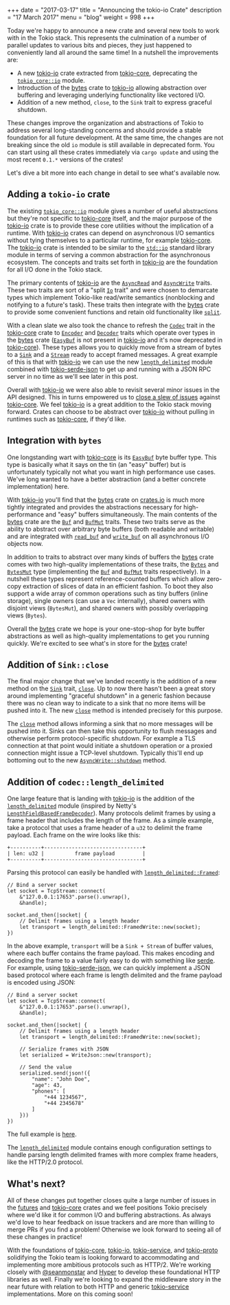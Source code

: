 +++
date = "2017-03-17"
title = "Announcing the tokio-io Crate"
description = "17 March 2017"
menu = "blog"
weight = 998
+++

Today we're happy to announce a new crate and several new tools to work with in the Tokio stack. This represents the culmination of a number of parallel updates to various bits and pieces, they just happened to conveniently land all around the same time! In a nutshell the improvements are:

* A new [tokio-io] crate extracted from [tokio-core], deprecating the [`tokio_core::io`] module.
* Introduction of the [bytes] crate to [tokio-io] allowing abstraction over buffering and leveraging underlying functionality like vectored I/O.
* Addition of a new method, `close`, to the `Sink` trait to express graceful shutdown.

These changes improve the organization and abstractions of Tokio to address several long-standing concerns and should provide a stable foundation for all future development. At the same time, the changes are not breaking since the old `io` module is still available in deprecated form. You can start using all these crates immediately via `cargo update` and using the most recent `0.1.*` versions of the crates!

Let's dive a bit more into each change in detail to see what's available now.

## Adding a `tokio-io` crate

The existing [`tokio_core::io`] module gives a number of useful abstractions but they're not specific to [tokio-core] itself, and the major purpose of the [tokio-io] crate is to provide these core utilities without the implication of a runtime. With [tokio-io] crates can depend on asynchronous I/O semantics without tying themselves to a particular runtime, for example [tokio-core]. The [tokio-io] crate is intended to be similar to the [`std::io`] standard library module in terms of serving a common abstraction for the asynchronous ecosystem. The concepts and traits set forth in [tokio-io] are the foundation for all I/O done in the Tokio stack.

The primary contents of [tokio-io] are the [`AsyncRead`] and [`AsyncWrite`] traits. These two traits are sort of a "split [`Io`] trait" and were chosen to demarcate types which implement Tokio-like read/write semantics (nonblocking and notifying to a future's task). These traits then integrate with the [bytes] crate to provide some convenient functions and retain old functionality like [`split`].

With a clean slate we also took the chance to refresh the [`Codec`] trait in the [tokio-core] crate to [`Encoder`] and [`Decoder`] traits which operate over types in the [bytes] crate ([`EasyBuf`] is not present in [tokio-io] and it's now deprecated in [tokio-core]). These types allows you to quickly move from a stream of bytes to a [`Sink`] and a [`Stream`] ready to accept framed messages. A great example of this is that with [tokio-io] we can use the new [`length_delimited`] module combined with [tokio-serde-json] to get up and running with a JSON RPC server in no time as we'll see later in this post.

Overall with [tokio-io] we were also able to revisit several minor issues in the API designed. This in turns empowered us to [close a slew of issues][closing] against [tokio-core]. We feel [tokio-io] is a great addition to the Tokio stack moving forward. Crates can choose to be abstract over [tokio-io] without pulling in runtimes such as [tokio-core], if they'd like.

## Integration with `bytes`

One longstanding wart with [tokio-core] is its [`EasyBuf`] byte buffer type. This type is basically what it says on the tin (an "easy" buffer) but is unfortunately typically not what you want in high performance use cases. We've long wanted to have a better abstraction (and a better concrete implementation) here.

With [tokio-io] you'll find that the [bytes] crate on [crates.io] is much more tightly integrated and provides the abstractions necessary for high-performance and "easy" buffers simultaneously. The main contents of the [bytes] crate are the [`Buf`] and [`BufMut`] traits. These two traits serve as the ability to abstract over arbitrary byte buffers (both readable and writable) and are integrated with [`read_buf`] and [`write_buf`] on all asynchronous I/O objects now.

In addition to traits to abstract over many kinds of buffers the [bytes] crate comes with two high-quality implementations of these traits, the [`Bytes`] and [`BytesMut`] type (implementing the [`Buf`] and [`BufMut`] traits respectively). In a nutshell these types represent reference-counted buffers which allow zero-copy extraction of slices of data in an efficient fashion. To boot they also support a wide array of common operations such as tiny buffers (inline storage), single owners (can use a `Vec` internally), shared owners with disjoint views (`BytesMut`), and shared owners with possibly overlapping views (`Bytes`).

Overall the [bytes] crate we hope is your one-stop-shop for byte buffer abstractions as well as high-quality implementations to get you running quickly. We're excited to see what's in store for the [bytes] crate!

## Addition of `Sink::close`

The final major change that we've landed recently is the addition of a new method on the [`Sink`] trait, [`close`]. Up to now there hasn't been a great story around implementing "graceful shutdown" in a generic fashion because there was no clean way to indicate to a sink that no more items will be pushed into it. The new [`close`] method is intended precisely for this purpose.

The [`close`] method allows informing a sink that no more messages will be pushed into it. Sinks can then take this opportunity to flush messages and otherwise perform protocol-specific shutdown. For example a TLS connection at that point would initiate a shutdown operation or a proxied connection might issue a TCP-level shutdown. Typically this'll end up bottoming out to the new [`AsyncWrite::shutdown`] method.

## Addition of `codec::length_delimited`

One large feature that is landing with [tokio-io] is the addition of the [`length_delimited`] module (inspired by Netty's [`LengthFieldBasedFrameDecoder`]). Many protocols delimit frames by using a frame header that includes the length of the frame. As a simple example, take a protocol that uses a frame header of a `u32` to delimit the frame payload. Each frame on the wire looks like this:

```text
+----------+--------------------------------+
| len: u32 |          frame payload         |
+----------+--------------------------------+
```

Parsing this protocol can easily be handled with [`length_delimited::Framed`]:

```rust,ignore
// Bind a server socket
let socket = TcpStream::connect(
    &"127.0.0.1:17653".parse().unwrap(),
    &handle);

socket.and_then(|socket| {
    // Delimit frames using a length header
    let transport = length_delimited::FramedWrite::new(socket);
})
```

In the above example, `transport` will be a `Sink + Stream` of buffer values, where each buffer contains the frame payload. This makes encoding and decoding the frame to a value fairly easy to do with something like [serde]. For example, using [tokio-serde-json], we can quickly implement a JSON based protocol where each frame is length delimited and the frame payload is encoded using JSON:

```rust,ignore
// Bind a server socket
let socket = TcpStream::connect(
    &"127.0.0.1:17653".parse().unwrap(),
    &handle);

socket.and_then(|socket| {
    // Delimit frames using a length header
    let transport = length_delimited::FramedWrite::new(socket);

    // Serialize frames with JSON
    let serialized = WriteJson::new(transport);

    // Send the value
    serialized.send(json!({
        "name": "John Doe",
        "age": 43,
        "phones": [
            "+44 1234567",
            "+44 2345678"
        ]
    }))
})
```

The full example is [here](https://github.com/carllerche/tokio-serde-json/tree/master/examples).

The [`length_delimited`] module contains enough configuration settings to handle parsing length delimited frames with more complex frame headers, like the HTTP/2.0 protocol.

[serde]: https://serde.rs/
[tokio-serde-json]: https://github.com/carllerche/tokio-serde-json
[`length_delimited::Framed`]: https://docs.rs/tokio-io/0.1/tokio_io/codec/length_delimited/struct.Framed.html
[`LengthFieldBasedFrameDecoder`]: https://netty.io/4.0/api/io/netty/handler/codec/LengthFieldBasedFrameDecoder.html

## What's next?

All of these changes put together closes quite a large number of issues in the [futures] and [tokio-core] crates and we feel positions Tokio precisely where we'd like it for common I/O and buffering abstractions. As always we'd love to hear feedback on issue trackers and are more than willing to merge PRs if you find a problem! Otherwise we look forward to seeing all of these changes in practice!

With the foundations of [tokio-core], [tokio-io], [tokio-service], and [tokio-proto] solidifying the Tokio team is looking forward to accommodating and implementing more ambitious protocols such as HTTP/2. We're working closely with [@seanmonstar][sean] and [Hyper] to develop these foundational HTTP libraries as well. Finally we're looking to expand the middleware story in the near future with relation to both HTTP and generic [tokio-service] implementations. More on this coming soon!

[`AsyncWrite::shutdown`]: https://docs.rs/tokio-io/0.1/tokio_io/trait.AsyncWrite.html#tymethod.shutdown
[`close`]: https://docs.rs/futures/0.1/futures/sink/trait.Sink.html#method.close
[`Bytes`]: http://carllerche.github.io/bytes/bytes/struct.Bytes.html
[`BytesMut`]: http://carllerche.github.io/bytes/bytes/struct.BytesMut.html
[`read_buf`]: https://docs.rs/tokio-io/0.1/tokio_io/trait.AsyncRead.html#method.read_buf
[`write_buf`]: https://docs.rs/tokio-io/0.1/tokio_io/trait.AsyncWrite.html#method.write_buf
[`Buf`]: http://carllerche.github.io/bytes/bytes/trait.Buf.html
[`BufMut`]: http://carllerche.github.io/bytes/bytes/trait.BufMut.html
[crates.io]: https://crates.io
[tokio-io]: https://crates.io/crates/tokio-io
[futures]: https://crates.io/crates/futures
[tokio-core]: https://crates.io/crates/tokio-core
[tokio-service]: https://crates.io/crates/tokio-service
[tokio-proto]: https://crates.io/crates/tokio-proto
[bytes]: https://crates.io/crates/bytes
[`tokio_core::io`]: https://docs.rs/tokio-core/0.1/tokio_core/io/
[`Io`]: https://docs.rs/tokio-core/0.1/tokio_core/io/trait.Io.html
[`Codec`]: https://docs.rs/tokio-core/0.1/tokio_core/io/trait.Codec.html
[`Stream`]: https://docs.rs/futures/0.1/futures/stream/trait.Stream.html
[`Sink`]: https://docs.rs/futures/0.1/futures/sink/trait.Sink.html
[`std::io`]: https://doc.rust-lang.org/std/io/
[`AsyncWrite`]: https://docs.rs/tokio-io/0.1/tokio_io/trait.AsyncWrite.html
[`AsyncRead`]: https://docs.rs/tokio-io/0.1/tokio_io/trait.AsyncRead.html
[`split`]: https://docs.rs/tokio-io/0.1/tokio_io/trait.AsyncRead.html#method.split
[`Encoder`]: https://docs.rs/tokio-io/0.1/tokio_io/codec/trait.Encoder.html
[`Decoder`]: https://docs.rs/tokio-io/0.1/tokio_io/codec/trait.Decoder.html
[`EasyBuf`]: https://docs.rs/tokio-core/0.1/tokio_core/io/struct.EasyBuf.html
[`length_delimited`]: https://docs.rs/tokio-io/0.1/tokio_io/codec/length_delimited/index.html
[closing]: https://github.com/tokio-rs/tokio-core/issues/61#issuecomment-277568977
[tokio-serde-json]: https://github.com/carllerche/tokio-serde-json
[sean]: https://github.com/seanmonstar
[Hyper]: https://github.com/hyperium/hyper
